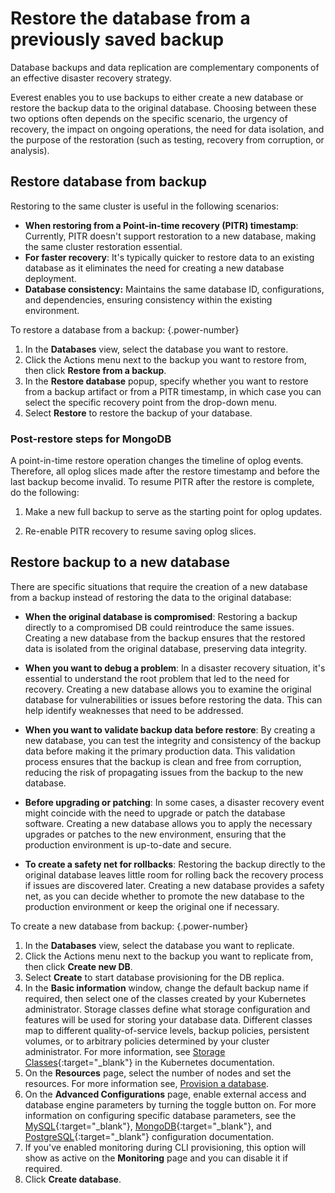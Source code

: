 # Restore the database from a previously saved backup

Database backups and data replication are complementary components of an effective disaster recovery strategy.

Everest enables you to use backups to either create a new database or restore the backup data to the original database. Choosing between these two options often depends on the specific scenario, the urgency of recovery, the impact on ongoing operations, the need for data isolation, and the purpose of the restoration (such as testing, recovery from corruption, or analysis).

## Restore database from backup

Restoring to the same cluster is useful in the following scenarios:

- **When restoring from a Point-in-time recovery (PITR) timestamp**: Currently, PITR doesn't support restoration to a new database, making the same cluster restoration essential.
- **For faster recovery**: It's typically quicker to restore data to an existing database as it eliminates the need for creating a new database deployment.
- **Database consistency:** Maintains the same database ID, configurations, and dependencies, ensuring consistency within the existing environment.

To restore a database from a backup:
{.power-number}

1. In the <i class="uil uil-database"></i> **Databases** view, select the database you want to restore.
2. Click the <i class="uil uil-ellipsis-h"></i> Actions menu next to the backup you want to restore from, then click **Restore from a backup**.
3. In the **Restore database** popup, specify whether you want to restore from a backup artifact or from a PITR timestamp, in which case you can select the specific recovery point from the drop-down menu.
4. Select **Restore** to restore the backup of your database.

### Post-restore steps for MongoDB

A point-in-time restore operation changes the timeline of oplog events. Therefore, all oplog slices made after the restore timestamp and before the last backup become invalid. To resume PITR after the restore is complete, do the following:

1. Make a new full backup to serve as the starting point for oplog updates.

2. Re-enable PITR recovery to resume saving oplog slices. 

## Restore backup to a new database

There are specific situations that require the creation of a new database from a backup instead of restoring the data to the original database:

- **When the original database is compromised**: Restoring a backup directly to a compromised DB could reintroduce the same issues. Creating a new database from the backup ensures that the restored data is isolated from the original database, preserving data integrity.

- **When you want to debug a problem**: In a disaster recovery situation, it's essential to understand the root problem that led to the need for recovery. Creating a new database allows you to examine the original database for vulnerabilities or issues before restoring the data. This can help identify weaknesses that need to be addressed.

- **When you want to validate backup data before restore**: By creating a new database, you can test the integrity and consistency of the backup data before making it the primary production data. This validation process ensures that the backup is clean and free from corruption, reducing the risk of propagating issues from the backup to the new database.

- **Before upgrading or patching**: In some cases, a disaster recovery event might coincide with the need to upgrade or patch the database software. Creating a new database allows you to apply the necessary upgrades or patches to the new environment, ensuring that the production environment is up-to-date and secure.

- **To create a safety net for rollbacks**: Restoring the backup directly to the original database leaves little room for rolling back the recovery process if issues are discovered later. Creating a new database provides a safety net, as you can decide whether to promote the new database to the production environment or keep the original one if necessary.

To create a new database from backup:
{.power-number}

1. In the <i class="uil uil-database"></i> **Databases** view, select the database you want to replicate.
2. Click the <i class="uil uil-ellipsis-h"></i> Actions menu next to the backup you want to replicate from, then click **Create new DB**.
3. Select **Create** to start database provisioning for the DB replica.
4. In the **Basic information** window, change the default backup name if required, then select one of the classes created by your Kubernetes administrator. 
Storage classes define what storage configuration and features will be used for storing your database data. Different classes map to different quality-of-service levels, backup policies, persistent volumes, or to arbitrary policies determined by your cluster administrator. For more information, see [Storage Classes](https://kubernetes.io/docs/concepts/storage/storage-classes/){:target="_blank"} in the Kubernetes documentation. 
5. On the **Resources** page, select the number of nodes and set the resources. For more information see, [Provision a database](../use/db_provision.md).
6. On the **Advanced Configurations** page, enable external access and database engine parameters by turning the toggle button on. For more information on configuring specific database parameters, see the [MySQL](https://dev.mysql.com/doc/refman/8.0/en/option-files.html){:target="_blank"}, [MongoDB](https://www.mongodb.com/docs/manual/reference/configuration-options){:target="_blank"}, and [PostgreSQL](https://www.postgresql.org/docs/current/config-setting.html#CONFIG-SETTING-CONFIGURATION-FILE){:target="_blank"} configuration documentation.
7. If you've enabled monitoring during CLI provisioning, this option will show as active on the **Monitoring** page and you can disable it if required.
8. Click **Create database**.